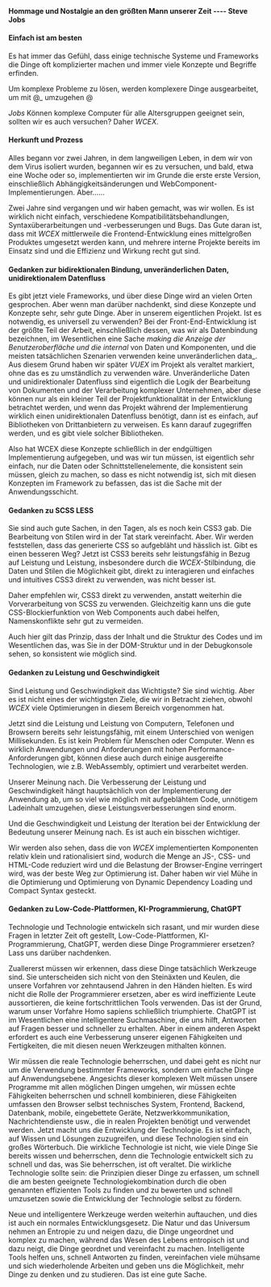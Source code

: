 <!--DESC: {"icon":"assistant",id:4} -->
<p align=center><svg width=8em src="@/@wcex/doc/assets/jobs.svg" ></svg></p>

#### Hommage und Nostalgie an den größten Mann unserer Zeit ---- Steve Jobs

#### Einfach ist am besten

Es hat immer das Gefühl, dass einige technische Systeme und Frameworks die Dinge oft komplizierter machen und immer viele Konzepte und Begriffe erfinden.

Um komplexe Probleme zu lösen, werden komplexere Dinge ausgearbeitet, um mit @\_ umzugehen @

_Jobs_ Können komplexe Computer für alle Altersgruppen geeignet sein, sollten wir es auch versuchen? Daher _WCEX_.

#### Herkunft und Prozess

Alles begann vor zwei Jahren, in dem langweiligen Leben, in dem wir von dem Virus isoliert wurden, begannen wir es zu versuchen, und bald, etwa eine Woche oder so, implementierten wir im Grunde die erste erste Version, einschließlich Abhängigkeitsänderungen und WebComponent-Implementierungen. Aber......

Zwei Jahre sind vergangen und wir haben gemacht, was wir wollen. Es ist wirklich nicht einfach, verschiedene Kompatibilitätsbehandlungen, Syntaxüberarbeitungen und -verbesserungen und Bugs. Das Gute daran ist, dass mit _WCEX_ mittlerweile die Frontend-Entwicklung eines mittelgroßen Produktes umgesetzt werden kann, und mehrere interne Projekte bereits im Einsatz sind und die Effizienz und Wirkung recht gut sind.

#### Gedanken zur bidirektionalen Bindung, unveränderlichen Daten, unidirektionalem Datenfluss

Es gibt jetzt viele Frameworks, und über diese Dinge wird an vielen Orten gesprochen. Aber wenn man darüber nachdenkt, sind diese Konzepte und Konzepte sehr, sehr gute Dinge. Aber in unserem eigentlichen Projekt. Ist es notwendig, es universell zu verwenden?
Bei der Front-End-Entwicklung ist der größte Teil der Arbeit, einschließlich dessen, was wir als Datenbindung bezeichnen, im Wesentlichen eine Sache _making die Anzeige der Benutzeroberfläche und die internal_ von Daten und Komponenten, und die meisten tatsächlichen Szenarien verwenden keine unveränderlichen data_.
Aus diesem Grund haben wir später _VUEX_ im Projekt als veraltet markiert, ohne das es zu umständlich zu verwenden wäre. Unveränderliche Daten und unidirektionaler Datenfluss sind eigentlich die Logik der Bearbeitung von Dokumenten und der Verarbeitung komplexer Unternehmen, aber diese können nur als ein kleiner Teil der Projektfunktionalität in der Entwicklung betrachtet werden, und wenn das Projekt während der Implementierung wirklich einen unidirektionalen Datenfluss benötigt, dann ist es einfach, auf Bibliotheken von Drittanbietern zu verweisen. Es kann darauf zugegriffen werden, und es gibt viele solcher Bibliotheken.

Also hat WCEX diese Konzepte schließlich in der endgültigen Implementierung aufgegeben, und was wir tun müssen, ist eigentlich sehr einfach, nur die Daten oder Schnittstellenelemente, die konsistent sein müssen, gleich zu machen, so dass es nicht notwendig ist, sich mit diesen Konzepten im Framework zu befassen, das ist die Sache mit der Anwendungsschicht.

#### Gedanken zu SCSS LESS

Sie sind auch gute Sachen, in den Tagen, als es noch kein CSS3 gab. Die Bearbeitung von Stilen wird in der Tat stark vereinfacht.
Aber. Wir werden feststellen, dass das generierte CSS so aufgebläht und hässlich ist. Gibt es einen besseren Weg?
Jetzt ist CSS3 bereits sehr leistungsfähig in Bezug auf Leistung und Leistung, insbesondere durch die _WCEX_-Stilbindung, die Daten und Stilen die Möglichkeit gibt, direkt zu interagieren und einfaches und intuitives CSS3 direkt zu verwenden, was nicht besser ist.

Daher empfehlen wir, CSS3 direkt zu verwenden, anstatt weiterhin die Vorverarbeitung von SCSS zu verwenden. Gleichzeitig kann uns die gute CSS-Blockierfunktion von Web Components auch dabei helfen, Namenskonflikte sehr gut zu vermeiden.

Auch hier gilt das Prinzip, dass der Inhalt und die Struktur des Codes und im Wesentlichen das, was Sie in der DOM-Struktur und in der Debugkonsole sehen, so konsistent wie möglich sind.

#### Gedanken zu Leistung und Geschwindigkeit

Sind Leistung und Geschwindigkeit das Wichtigste? Sie sind wichtig. Aber es ist nicht eines der wichtigsten Ziele, die wir in Betracht ziehen, obwohl _WCEX_ viele Optimierungen in diesem Bereich vorgenommen hat.

Jetzt sind die Leistung und Leistung von Computern, Telefonen und Browsern bereits sehr leistungsfähig, mit einem Unterschied von wenigen Millisekunden. Es ist kein Problem für Menschen oder Computer. Wenn es wirklich Anwendungen und Anforderungen mit hohen Performance-Anforderungen gibt, können diese auch durch einige ausgereifte Technologien, wie z.B. WebAssembly, optimiert und verarbeitet werden.

Unserer Meinung nach. Die Verbesserung der Leistung und Geschwindigkeit hängt hauptsächlich von der Implementierung der Anwendung ab, um so viel wie möglich mit aufgeblähtem Code, unnötigem Ladeinhalt umzugehen, diese Leistungsverbesserungen sind enorm.

Und die Geschwindigkeit und Leistung der Iteration bei der Entwicklung der Bedeutung unserer Meinung nach. Es ist auch ein bisschen wichtiger.

Wir werden also sehen, dass die von _WCEX_ implementierten Komponenten relativ klein und rationalisiert sind, wodurch die Menge an JS-, CSS- und HTML-Code reduziert wird und die Belastung der Browser-Engine verringert wird, was der beste Weg zur Optimierung ist. Daher haben wir viel Mühe in die Optimierung und Optimierung von Dynamic Dependency Loading und Compact Syntax gesteckt.

#### Gedanken zu Low-Code-Plattformen, KI-Programmierung, ChatGPT

Technologie und Technologie entwickeln sich rasant, und mir wurden diese Fragen in letzter Zeit oft gestellt, Low-Code-Plattformen, KI-Programmierung, ChatGPT, werden diese Dinge Programmierer ersetzen? Lass uns darüber nachdenken.

Zuallererst müssen wir erkennen, dass diese Dinge tatsächlich Werkzeuge sind. Sie unterscheiden sich nicht von den Steinäxten und Keulen, die unsere Vorfahren vor zehntausend Jahren in den Händen hielten. Es wird nicht die Rolle der Programmierer ersetzen, aber es wird ineffiziente Leute aussortieren, die keine fortschrittlichen Tools verwenden. Das ist der Grund, warum unser Vorfahre Homo sapiens schließlich triumphierte. ChatGPT ist im Wesentlichen eine intelligentere Suchmaschine, die uns hilft, Antworten auf Fragen besser und schneller zu erhalten. Aber in einem anderen Aspekt erfordert es auch eine Verbesserung unserer eigenen Fähigkeiten und Fertigkeiten, die mit diesen neuen Werkzeugen mithalten können.

Wir müssen die reale Technologie beherrschen, und dabei geht es nicht nur um die Verwendung bestimmter Frameworks, sondern um einfache Dinge auf Anwendungsebene. Angesichts dieser komplexen Welt müssen unsere Programme mit allen möglichen Dingen umgehen, wir müssen echte Fähigkeiten beherrschen und schnell kombinieren, diese Fähigkeiten umfassen den Browser selbst technisches System, Frontend, Backend, Datenbank, mobile, eingebettete Geräte, Netzwerkkommunikation, Nachrichtendienste usw., die in realen Projekten benötigt und verwendet werden. Jetzt macht uns die Entwicklung der Technologie. Es ist einfach, auf Wissen und Lösungen zuzugreifen, und diese Technologien sind ein großes Wörterbuch. Die wirkliche Technologie ist nicht, wie viele Dinge Sie bereits wissen und beherrschen, denn die Technologie entwickelt sich zu schnell und das, was Sie beherrschen, ist oft veraltet. Die wirkliche Technologie sollte sein: die Prinzipien dieser Dinge zu erfassen, um schnell die am besten geeignete Technologiekombination durch die oben genannten effizienten Tools zu finden und zu bewerten und schnell umzusetzen sowie die Entwicklung der Technologie selbst zu fördern.

Neue und intelligentere Werkzeuge werden weiterhin auftauchen, und dies ist auch ein normales Entwicklungsgesetz. Die Natur und das Universum nehmen an Entropie zu und neigen dazu, die Dinge ungeordnet und komplex zu machen, während das Wesen des Lebens entropisch ist und dazu neigt, die Dinge geordnet und vereinfacht zu machen. Intelligente Tools helfen uns, schnell Antworten zu finden, vereinfachen viele mühsame und sich wiederholende Arbeiten und geben uns die Möglichkeit, mehr Dinge zu denken und zu studieren. Das ist eine gute Sache.
